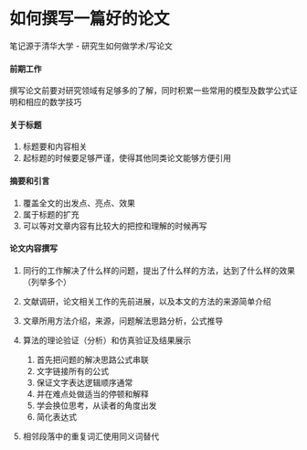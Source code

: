 # 如何撰写一篇好的论文

笔记源于清华大学 - 研究生如何做学术/写论文

#### 前期工作

撰写论文前要对研究领域有足够多的了解，同时积累一些常用的模型及数学公式证明和相应的数学技巧

#### 关于标题

1. 标题要和内容相关
2. 起标题的时候要足够严谨，使得其他同类论文能够方便引用

#### 摘要和引言

1. 覆盖全文的出发点、亮点、效果
2. 属于标题的扩充
3. 可以等对文章内容有比较大的把控和理解的时候再写

#### 论文内容撰写

1. 同行的工作解决了什么样的问题，提出了什么样的方法，达到了什么样的效果（列举多个）
2. 文献调研，论文相关工作的先前进展，以及本文的方法的来源简单介绍
3. 文章所用方法介绍，来源，问题解法思路分析，公式推导
4. 算法的理论验证（分析）和仿真验证及结果展示
   1. 首先把问题的解决思路公式串联
   2. 文字链接所有的公式
   3. 保证文字表达逻辑顺序通常
   4. 并在难点处做适当的停顿和解释
   5. 学会换位思考，从读者的角度出发
   6. 简化表达式

1. 相邻段落中的重复词汇使用同义词替代


